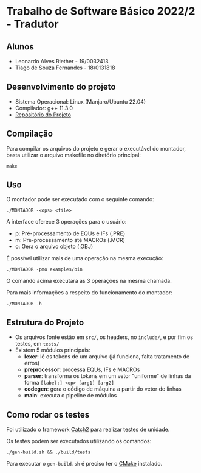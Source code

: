 # Trabalho de Software Básico 2022/2 - Tradutor

## Alunos

- Leonardo Alves Riether - 19/0032413
- Tiago de Souza Fernandes - 18/0131818

## Desenvolvimento do projeto

- Sistema Operacional: Linux (Manjaro/Ubuntu 22.04)
- Compilador: g++ 11.3.0
- [Repositório do Projeto](github.com/LeoRiether/montador-sb)

## Compilação

Para compilar os arquivos do projeto e gerar o executável do montador, basta utilizar o arquivo makefile no diretório principal:

```
make
``` 

## Uso

O montador pode ser executado com o seguinte comando:

```
./MONTADOR -<ops> <file>
```

A interface oferece 3 operações para o usuário:

- p: Pré-processamento de EQUs e IFs (.PRE)
- m: Pré-processamento até MACROs (.MCR)
- o: Gera o arquivo objeto (.OBJ)

É possível utilizar mais de uma operação na mesma execução:

```
./MONTADOR -pmo examples/bin
```

O comando acima executará as 3 operações na mesma chamada.

Para mais informações a respeito do funcionamento do montador:
```
./MONTADOR -h
```


## Estrutura do Projeto
- Os arquivos fonte estão em `src/`, os headers, no `include/`, e por fim os testes, em `tests/`
- Existem 5 módulos principais:
    - __lexer__: lê os tokens de um arquivo (já funciona, falta tratamento de erros)
    - __preprocessor__: processa EQUs, IFs e MACROs
    - __parser__: transforma os tokens em um vetor "uniforme" de linhas da forma `[label:] <op> [arg1] [arg2]`
    - __codegen__: gera o código de máquina a partir do vetor de linhas
    - __main__: executa o pipeline de módulos


## Como rodar os testes

Foi utilizado o framework [Catch2](https://github.com/catchorg/Catch2) para realizar testes de unidade.

Os testes podem ser executados utilizando os comandos:

```
./gen-build.sh && ./build/tests
```
Para executar o `gen-build.sh` é preciso ter o [CMake](https://cmake.org/) instalado.
